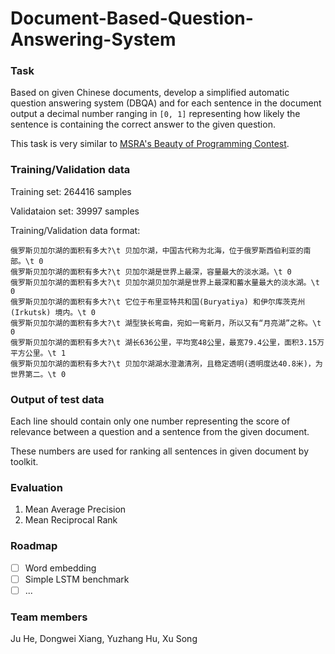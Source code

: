 # Document-Based-Question-Answering-System

### Task

Based on given Chinese documents, develop a simplified automatic question answering system (DBQA) and  for each sentence in the document output a decimal number ranging in `[0, 1]` representing how likely the sentence is containing the correct answer to the given question.

This task is very similar to [MSRA's Beauty of Programming Contest](https://studentclub.msra.cn/bop2017/rules/qualification).

### Training/Validation data

Training set: 264416 samples

Validataion set: 39997 samples

Training/Validation data format:

```
俄罗斯贝加尔湖的面积有多大?\t 贝加尔湖，中国古代称为北海，位于俄罗斯西伯利亚的南部。\t 0 
俄罗斯贝加尔湖的面积有多大?\t 贝加尔湖是世界上最深，容量最大的淡水湖。\t 0 
俄罗斯贝加尔湖的面积有多大?\t 贝加尔湖贝加尔湖是世界上最深和蓄水量最大的淡水湖。\t 0 
俄罗斯贝加尔湖的面积有多大?\t 它位于布里亚特共和国(Buryatiya) 和伊尔库茨克州(Irkutsk) 境内。\t 0 
俄罗斯贝加尔湖的面积有多大?\t 湖型狭长弯曲，宛如一弯新月，所以又有“月亮湖”之称。\t 0 
俄罗斯贝加尔湖的面积有多大?\t 湖长636公里，平均宽48公里，最宽79.4公里，面积3.15万平方公里。\t 1 
俄罗斯贝加尔湖的面积有多大?\t 贝加尔湖湖水澄澈清冽，且稳定透明(透明度达40.8米)，为世界第二。\t 0
```

### Output of test data

Each line should contain only one number representing the score of relevance between a question and a sentence from the given document.

These numbers are used for ranking all sentences in given document by toolkit.

### Evaluation

1. Mean Average Precision
2. Mean Reciprocal Rank

### Roadmap

- [ ] Word embedding
- [ ] Simple LSTM benchmark
- [ ] ...

### Team members

Ju He, Dongwei Xiang, Yuzhang Hu, Xu Song